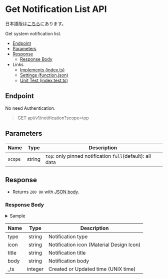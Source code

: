 # Get Notification List API

日本語版は[こちら](./README-ja.md)にあります。

Get system notification list.

- [Endpoint](#endpoint)
- [Parameters](#parameters)
- [Response](#response)
  - [Response Body](#response-body)
- Links
  - [Implements (index.ts)](index.ts)
  - [Settings (function.json)](function.json)
  - [Unit Test (index.test.ts)](index.test.ts)

## Endpoint

No need Authentication.

> GET api/v1/notification?scope=top

## Parameters

|Name|Type|Description|
|----|:--:|-----------|
|`scope`|string|`top`: only pinned notification `full`(default): all data|

## Response

- Returns `200 OK` with [JSON body](#response-body).

### Response Body

<details>
  <summary>Sample</summary>

```json
[
  {
    "type": "is-info",
    "icon": "info",
    "title": "このサイトはベータ版です",
    "body": "このWebサイトはベータ版環境です。以下の点にご留意してご利用ください。",
    "_ts": 1597028400
  },
  {
    "type": "is-warning",
    "icon": "warning",
    "title": "システムメンテナンスのお知らせ",
    "body": "2020/8/11 10:00よりメンテナンスを行います。",
    "_ts": 1597024800
  },
]
```

</details>

|Name|Type|Description|
|----|:--:|-----------|
|type|string|Notification type|
|icon|string|Notification icon (Material Design Icon)|
|title|string|Notification title|
|body|string|Notification body|
|_ts|integer|Created or Updated time (UNIX time)|
